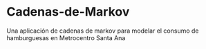 # Cadenas-de-Markov
Una aplicación de cadenas de markov para modelar el consumo de hamburguesas en Metrocentro Santa Ana
